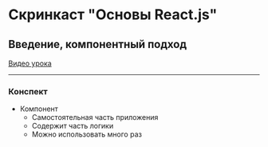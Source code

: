 # Скринкаст "Основы React.js"
## Введение, компонентный подход

[Видео урока](https://www.youtube.com/watch?v=ol4OVMJZC1w)

------------

### Конспект

- Компонент
  - Самостоятельная часть приложения
  - Содержит часть логики
  - Можно использовать много раз
  
